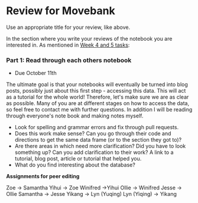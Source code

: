 # Review for Movebank

Use an appropriate title for your review, like above.

In the section where you write your reviews of the notebook you are interested in. As mentioned in [Week 4 and 5 tasks](https://github.com/cabinetofcuriosity/homebase/issues/4):

### Part 1: Read through each others notebook 

- Due October 11th

The ultimate goal is that your notebooks will eventually be turned into blog posts, possibly just about this first step - accessing this data. This will act as a tutorial for the whole world! Therefore, let's make sure we are as clear as possible. Many of you are at different stages on how to access the data, so feel free to contact me with further questions. In addition  I will be reading through everyone's note book and making notes myself.

- Look for spelling and grammar errors and fix through pull requests.
- Does this work make sense? Can you go through their code and directions to get the same data frame (or to the section they got to)?
- Are there areas in which need more clarification? Did you have to look something up? Can you add clarification to their work? A link to a tutorial, blog post, article or tutorial that helped you.
- What do you find interesting about the database?

**Assignments for peer editing**

Zoe -> Samantha
Yihui -> Zoe
Winifred ->Yihui
Ollie -> Winifred
Jesse -> Ollie
Samantha -> Jesse
Yikang -> Lyn (Yuqing)
Lyn (Yiqing) -> Yikang


